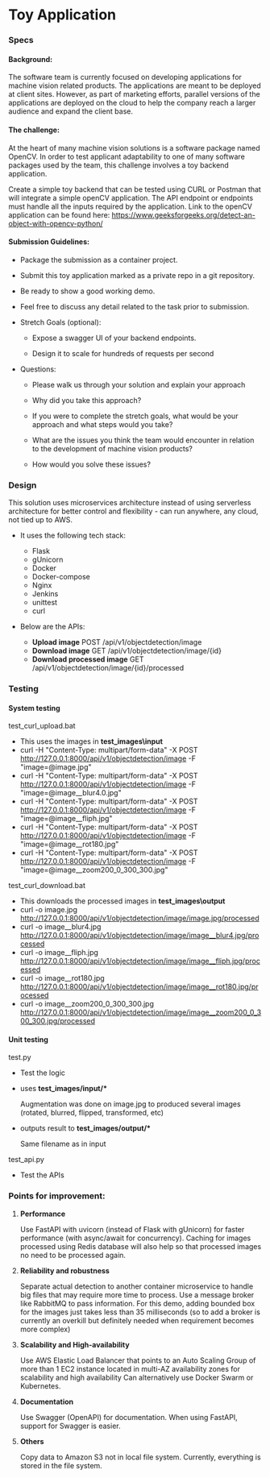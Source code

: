 # Toy Application 

### Specs

#### Background:

The software team is currently focused on developing applications for machine vision related products. 
The applications are meant to be deployed at client sites. 
However, as part of marketing efforts, parallel versions of the applications are deployed on the cloud to help the company reach a larger audience and expand the client base.


#### The challenge:

At the heart of many machine vision solutions is a software package named OpenCV. 
In order to test applicant adaptability to one of many software packages used by the team, this challenge involves a toy backend application.

Create a simple toy backend that can be tested using CURL or Postman that will integrate a simple openCV application. 
The API endpoint or endpoints must handle all the inputs required by the application. 
Link to the openCV application can be found here: https://www.geeksforgeeks.org/detect-an-object-with-opencv-python/


#### Submission Guidelines:

- Package the submission as a container project.

- Submit this toy application marked as a private repo in a git repository.

- Be ready to show a good working demo.

- Feel free to discuss any detail related to the task prior to submission.

- Stretch Goals (optional):

    - Expose a swagger UI of your backend endpoints.

    - Design it to scale for hundreds of requests per second

- Questions:

    - Please walk us through your solution and explain your approach

    - Why did you take this approach?

    - If you were to complete the stretch goals, what would be your approach and what steps would you take?

    - What are the issues you think the team would encounter in relation to the development of machine vision products?

    - How would you solve these issues?


### Design

This solution uses microservices architecture instead of using serverless architecture for better control and flexibility - can run anywhere, any cloud, not tied up to AWS.

- It uses the following tech stack:

    - Flask
    - gUnicorn
    - Docker
    - Docker-compose
    - Nginx
    - Jenkins
    - unittest
    - curl

- Below are the APIs:

    - <b>Upload image</b> POST /api/v1/objectdetection/image
    - <b>Download image</b> GET /api/v1/objectdetection/image/{id}
    - <b>Download processed image</b> GET /api/v1/objectdetection/image/{id}/processed


### Testing


#### System testing

test_curl_upload.bat

- This uses the images in <b>test_images\input</b>
- curl -H "Content-Type: multipart/form-data" -X POST http://127.0.0.1:8000/api/v1/objectdetection/image -F "image=@image.jpg" 
- curl -H "Content-Type: multipart/form-data" -X POST http://127.0.0.1:8000/api/v1/objectdetection/image -F "image=@image__blur4.0.jpg" 
- curl -H "Content-Type: multipart/form-data" -X POST http://127.0.0.1:8000/api/v1/objectdetection/image -F "image=@image__fliph.jpg" 
- curl -H "Content-Type: multipart/form-data" -X POST http://127.0.0.1:8000/api/v1/objectdetection/image -F "image=@image__rot180.jpg" 
- curl -H "Content-Type: multipart/form-data" -X POST http://127.0.0.1:8000/api/v1/objectdetection/image -F "image=@image__zoom200_0_300_300.jpg" 


test_curl_download.bat

- This downloads the processed images in <b>test_images\output</b>
- curl -o image.jpg http://127.0.0.1:8000/api/v1/objectdetection/image/image.jpg/processed
- curl -o image__blur4.jpg http://127.0.0.1:8000/api/v1/objectdetection/image/image__blur4.jpg/processed
- curl -o image__fliph.jpg http://127.0.0.1:8000/api/v1/objectdetection/image/image__fliph.jpg/processed
- curl -o image__rot180.jpg http://127.0.0.1:8000/api/v1/objectdetection/image/image__rot180.jpg/processed
- curl -o image__zoom200_0_300_300.jpg http://127.0.0.1:8000/api/v1/objectdetection/image/image__zoom200_0_300_300.jpg/processed


#### Unit testing

test.py

- Test the logic

- uses <b>test_images/input/*</b>

  Augmentation was done on image.jpg to produced several images (rotated, blurred, flipped, transformed, etc)

- outputs result to <b>test_images/output/*</b>

  Same filename as in input


test_api.py

- Test the APIs



### Points for improvement:

1. <b>Performance</b>

   Use FastAPI with uvicorn (instead of Flask with gUnicorn) for faster performance (with async/await for concurrency).
   Caching for images processed using Redis database will also help so that processed images no need to be processed again.

2. <b>Reliability and robustness</b>

   Separate actual detection to another container microservice to handle big files that may require more time to process.
   Use a message broker like RabbitMQ to pass information.
   For this demo, adding bounded box for the images just takes less than 35 milliseconds (so to add a broker is currently an overkill but definitely needed when requirement becomes more complex)

3. <b>Scalability and High-availability</b>

   Use AWS Elastic Load Balancer that points to an Auto Scaling Group of more than 1 EC2 instance located in multi-AZ availability zones for scalability and high availability
   Can alternatively use Docker Swarm or Kubernetes.

4. <b>Documentation</b>

   Use Swagger (OpenAPI) for documentation. When using FastAPI, support for Swagger is easier.

5. <b>Others</b>

   Copy data to Amazon S3 not in local file system. 
   Currently, everything is stored in the file system.
